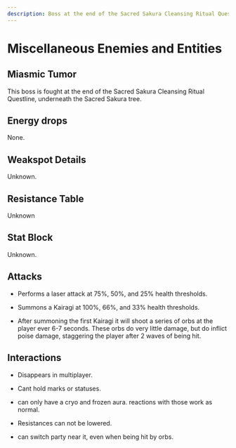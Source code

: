 ```yaml
---
description: Boss at the end of the Sacred Sakura Cleansing Ritual Quest.
---
```


# Miscellaneous Enemies and Entities

## Miasmic Tumor

This boss is fought at the end of the Sacred Sakura Cleansing Ritual Questline, underneath the Sacred Sakura tree.

## Energy drops

None.

## Weakspot Details

Unknown.

## Resistance Table

Unknown

## Stat Block

Unknown.

## Attacks

  * Performs a laser attack at 75%, 50%, and 25% health thresholds.  
  
  * Summons a Kairagi at 100%, 66%, and 33% health thresholds.  
  
  * After summoning the first Kairagi it will shoot a series of orbs at the player ever 6-7 seconds. These orbs do very little damage, but do inflict poise damage, staggering the player after 2 waves of being hit.

## Interactions  

  * Disappears in multiplayer.

   * Cant hold marks or statuses.

  * can only have a cryo and frozen aura. reactions with those work as normal.

  * Resistances can not be lowered.

  * can switch party near it, even when being hit by orbs.

